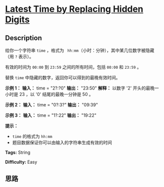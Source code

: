 # [Latest Time by Replacing Hidden Digits][title]

## Description

给你一个字符串 `time` ，格式为 ` hh:mm`（小时：分钟），其中某几位数字被隐藏（用 `?` 表示）。

有效的时间为 `00:00` 到 `23:59` 之间的所有时间，包括 `00:00` 和 `23:59` 。

替换 `time` 中隐藏的数字，返回你可以得到的最晚有效时间。

**示例 1：**
            **输入：** time = "2?:?0"    **输出：** "23:50"    **解释：** 以数字 '2' 开头的最晚一小时是 23 ，以 '0' 结尾的最晚一分钟是 50 。    

**示例 2：**
            **输入：** time = "0?:3?"    **输出：** "09:39"    

**示例 3：**
            **输入：** time = "1?:22"    **输出：** "19:22"    

**提示：**

  * `time` 的格式为 `hh:mm`
  * 题目数据保证你可以由输入的字符串生成有效的时间


**Tags:** String

**Difficulty:** Easy

## 思路

[title]: https://leetcode-cn.com/problems/latest-time-by-replacing-hidden-digits
